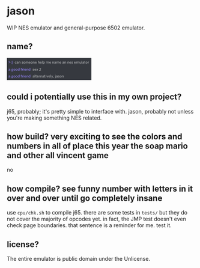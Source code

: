 # jason

WIP NES emulator and general-purpose 6502 emulator.

## name?

![lol](img/name.png)

## could i potentially use this in my own project?

j65, probably; it's pretty simple to interface with. jason, probably not unless you're making something NES related.

## how build? very exciting to see the colors and numbers in all of place this year the soap mario and other all vincent game

no

## how compile? see funny number with letters in it over and over until go completely insane

use `cpu/chk.sh` to compile j65. there are some tests in `tests/` but they do not cover the majority of opcodes yet. in fact, the JMP test doesn't even check page boundaries. that sentence is a reminder for me. test it.

## license?

The entire emulator is public domain under the Unlicense.
